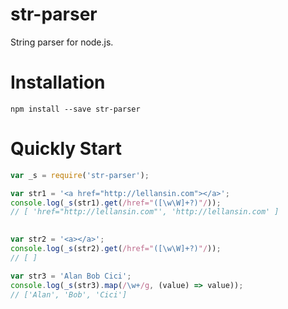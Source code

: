 # str-parser

String parser for node.js.

# Installation

```
npm install --save str-parser
```

# Quickly Start

```javascript
var _s = require('str-parser');

var str1 = '<a href="http://lellansin.com"></a>';
console.log(_s(str1).get(/href="([\w\W]+?)"/));
// [ 'href="http://lellansin.com"', 'http://lellansin.com' ]
  

var str2 = '<a></a>';
console.log(_s(str2).get(/href="([\w\W]+?)"/));
// [ ]

var str3 = 'Alan Bob Cici';
console.log(_s(str3).map(/\w+/g, (value) => value));
// ['Alan', 'Bob', 'Cici']
```

